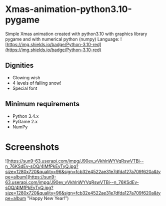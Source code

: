 # Xmas-animation-python3.10-pygame
Simple Xmas animation created with python3.10 with graphics library pygame and with numerical python (numpy)
Language: ![https://img.shields.io/badge/Python-3.10-red](https://img.shields.io/badge/Python-3.10-red)
## Dignities
* Glowing wish
* 4 levels of falling snow!
* Special font
## Minimum requirements
* Python 3.4.x
* PyGame 2.x
* NumPy
# Screenshots
![https://sun9-63.userapi.com/impg/J90ev_vVkhlnWYVqRswVTBi--n_76KSdEv-sOQ/4lMfPkEyTyQ.jpg?size=1280x720&quality=96&sign=fcb32e4522ae31e7dfda127a709f620a&type=album](https://sun9-63.userapi.com/impg/J90ev_vVkhlnWYVqRswVTBi--n_76KSdEv-sOQ/4lMfPkEyTyQ.jpg?size=1280x720&quality=96&sign=fcb32e4522ae31e7dfda127a709f620a&type=album "Happy New Year!")
